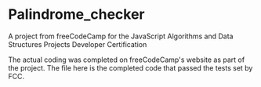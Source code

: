 # Palindrome_checker
A project from freeCodeCamp for the JavaScript Algorithms and Data Structures Projects Developer Certification

The actual coding was completed on freeCodeCamp's website as part of the project.  The file here is the completed code that passed the tests set by FCC.
